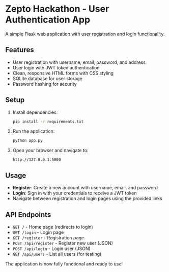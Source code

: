 # Zepto Hackathon - User Authentication App

A simple Flask web application with user registration and login functionality.

## Features

- User registration with username, email, password, and address
- User login with JWT token authentication  
- Clean, responsive HTML forms with CSS styling
- SQLite database for user storage
- Password hashing for security

## Setup

1. Install dependencies:
   ```bash
   pip install -r requirements.txt
   ```

2. Run the application:
   ```bash
   python app.py
   ```

3. Open your browser and navigate to:
   ```
   http://127.0.0.1:5000
   ```

## Usage

- **Register**: Create a new account with username, email, and password
- **Login**: Sign in with your credentials to receive a JWT token
- Navigate between registration and login pages using the provided links

## API Endpoints

- `GET /` - Home page (redirects to login)
- `GET /login` - Login page  
- `GET /register` - Registration page
- `POST /api/register` - Register new user (JSON)
- `POST /api/login` - Login user (JSON) 
- `GET /api/users` - List all users (for testing)

The application is now fully functional and ready to use!